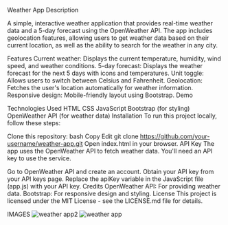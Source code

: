 Weather App
Description

A simple, interactive weather application that provides real-time weather data and a 5-day forecast using the OpenWeather API. The app includes geolocation features, allowing users to get weather data based on their current location, as well as the ability to search for the weather in any city.

Features
Current weather: Displays the current temperature, humidity, wind speed, and weather conditions.
5-day forecast: Displays the weather forecast for the next 5 days with icons and temperatures.
Unit toggle: Allows users to switch between Celsius and Fahrenheit.
Geolocation: Fetches the user's location automatically for weather information.
Responsive design: Mobile-friendly layout using Bootstrap.
Demo

Technologies Used
HTML
CSS
JavaScript
Bootstrap (for styling)
OpenWeather API (for weather data)
Installation
To run this project locally, follow these steps:

Clone this repository:
bash
Copy
Edit
git clone https://github.com/your-username/weather-app.git
Open index.html in your browser.
API Key
The app uses the OpenWeather API to fetch weather data. You'll need an API key to use the service.

Go to OpenWeather API and create an account.
Obtain your API key from your API keys page.
Replace the apiKey variable in the JavaScript file (app.js) with your API key.
Credits
OpenWeather API: For providing weather data.
Bootstrap: For responsive design and styling.
License
This project is licensed under the MIT License - see the LICENSE.md file for details.

IMAGES
![weather app2](https://github.com/user-attachments/assets/5cc61bf7-e84c-4b90-92cb-38e54e9cbb56)
![weather app](https://github.com/user-attachments/assets/b68bfe23-5668-41be-86eb-ed3a3fe751a3)



